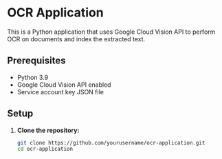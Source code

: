 # OCR Application

This is a Python application that uses Google Cloud Vision API to perform OCR on documents and index the extracted text.

## Prerequisites

- Python 3.9
- Google Cloud Vision API enabled
- Service account key JSON file

## Setup

1. **Clone the repository:**
   ```bash
   git clone https://github.com/yourusername/ocr-application.git
   cd ocr-application

